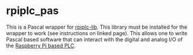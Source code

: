 # rpiplc_pas
This is a Pascal wrapper for [rpiplc-lib](https://github.com/Industrial-Shields/rpiplc-lib).  This library must be installed for the wrapper to work (see instructions on linked page). This allows one to write Pascal based software that can interact with the digital and analog I/O of the [Raspberry Pi based PLC](https://www.industrialshields.com/programmable-logic-controllers-based-on-arduino-raspberry-pi-and-esp32-20220909-lp#raspberry).
